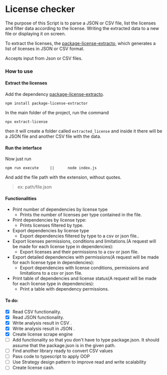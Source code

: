 # License checker

The purpose of this Script is to parse a JSON or CSV file, list the licenses and filter data according to the license. Writing the extracted data to a new file or displaying it on screen.

To extract the licenses, the [package-license-extracto](https://github.com/smaro-nitr/package-license-extractor), which generates a list of licenses in JSON or CSV format.

Accepts input from Json or CSV files.

### How to use

#### Extract the licenses

Add the dependency [package-license-extracto](https://github.com/smaro-nitr/package-license-extractor).

```shell
npm install package-license-extractor
```

In the main folder of the project, run the command

```shell
npx extract-license
```

then it will create a folder called `extracted_license` and inside it there will be a JSON file and another CSV file with the data.

#### Run the interface

Now just run

```shell
npm run execute		|| 		node index.js
```

And add the file path with the extension, without quotes.

> ex:  path/file.json



#### Functionalities

- Print number of dependencies by license type
  - Prints the number of licenses per type contained in the file.
- Print dependencies by license type:
  - Prints licenses filtered by type.
- Export dependencies by license type
  - Export dependencies filtered by type  to a csv or json file..
- Export licenses permissions, conditions and limitations.(A request will be made for each license type in dependencies):
  - Export licenses and their permissions to a csv or json file.
- Export detailed dependencies with permissions(A request will be made for each license type in dependencies):
  - Export dependencies with license conditions, permissions and limitations to a csv or json file.
- Print table of dependencies and license status(A request will be made for each license type in dependencies):
  - Print a table with dependency permissions.



#### To do:

- [x] Read CSV functionality.
- [x] Read JSON functionality.
- [x] Write analysis result in CSV .
- [x] Write analysis result in JSON .
- [x] Create license scrape engine
- [ ] Add functionality so that you don't have to type package.json.
        It should assume that the package.json is in the given path.
- [ ] Find another library ready to convert CSV values
- [ ] Pass code to typescript to apply OOP
- [ ] Use Strategy design pattern to improve read and write scalability
- [ ] Create license cash.
